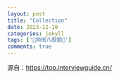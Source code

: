 ```yaml
---
layout: post
title: "Collection"
date: 2023-12-10
categories: jekyll
tags: ['🐶网络八股题🐶']
comments: true
---
```


源自：https://top.interviewguide.cn/
